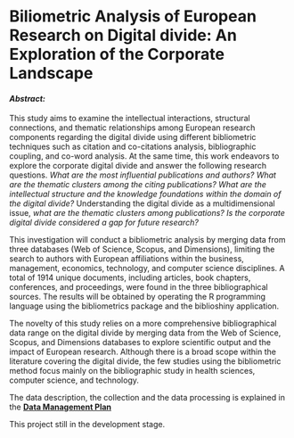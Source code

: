 
# Biliometric Analysis of European Research on Digital divide: An Exploration   of the Corporate Landscape

#### *Abstract:*
This study aims to examine the intellectual interactions, structural connections, and thematic relationships among European research components regarding the digital divide using different bibliometric techniques such as citation and co-citations analysis, bibliographic coupling, and co-word analysis. At the same time, this work endeavors to explore the corporate digital divide and answer the following research questions. *What are the most influential publications and authors? What are the thematic clusters among the citing publications? What are the intellectual structure and the knowledge foundations within the domain of the digital divide?* Understanding the digital divide as a multidimensional issue, *what are the thematic clusters among publications? Is the corporate digital divide considered a gap for future research?*

This investigation will conduct a bibliometric analysis by merging data from three databases (Web of Science, Scopus, and Dimensions), limiting the search to authors with European affiliations within the business, management, economics, technology, and computer science disciplines. A total of 1914 unique documents, including articles, book chapters, conferences, and proceedings, were found in the three bibliographical sources. The results will be obtained by operating the R programming language using the bibliometrics package and the biblioshiny application.

The novelty of this study relies on a more comprehensive bibliographical data range on the digital divide by merging data from the Web of Science, Scopus, and Dimensions databases to explore scientific output and the impact of European research. Although there is a broad scope within the literature covering the digital divide, the few studies using the bibliometric method focus mainly on the bibliographic study in health sciences, computer science, and technology.

The data description, the collection and the data processing is explained in the [**Data Management Plan** ](https://github.com/luchocastillo84/bibliometrix_dd_europe/blob/master/Script/DMP_Bibliometrix_v1.0.pdf)

This project still in the development stage.


